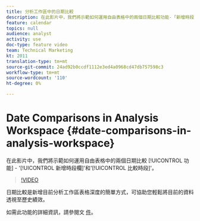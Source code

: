```yaml
---
title: 分析工作區中的日期比較
description: 在此影片中，我們將示範如何運用自由表格中的兩個日期比較功能-「新增時段欄」和「比較時段」。
feature: calendar
topics: null
audience: analyst
activity: use
doc-type: feature video
team: Technical Marketing
kt: 2011
translation-type: tm+mt
source-git-commit: 24ad92b0ccdf1112e3ed4a0968cd47db757598c3
workflow-type: tm+mt
source-wordcount: '110'
ht-degree: 0%

---
```



# Date Comparisons in Analysis Workspace {#date-comparisons-in-analysis-workspace}

在此影片中，我們將示範如何運用自由表格中的兩個日期比較 [!UICONTROL 功能] - &#39;[!UICONTROL 新增時段欄]&#39;和&#39;[!UICONTROL 比較時段]&#39;。

>[!VIDEO](https://video.tv.adobe.com/v/23985/?quality=12)

日期比較是新增目前分析工作區表格深度的簡單方式，可協助您輕鬆將目前的資料透視至歷史績效。

如需此功能的詳細資訊，請參閱文 [件](https://marketing.adobe.com/resources/help/en_US/analytics/analysis-workspace/time_comparison.html)。
